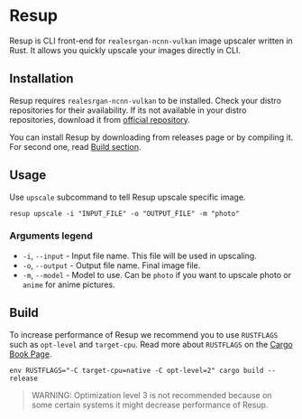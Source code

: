 # Resup
Resup is CLI front-end for `realesrgan-ncnn-vulkan` image upscaler written in Rust.
It allows you quickly upscale your images directly in CLI.

## Installation

Resup requires `realesrgan-ncnn-vulkan` to be installed. 
Check your distro repositories for their availability.
If its not available in your distro repositories, download it from [official repository](https://github.com/xinntao/Real-ESRGAN/releases).

You can install Resup by downloading from releases page or by compiling it. 
For second one, read [Build section](#build).

## Usage

Use `upscale` subcommand to tell Resup upscale specific image.

```shell
resup upscale -i "INPUT_FILE" -o "OUTPUT_FILE" -m "photo"
```

### Arguments legend

- `-i`, `--input` - Input file name. This file will be used in upscaling.
- `-o`, `--output` - Output file name. Final image file.
- `-m`, `--model` - Model to use. Can be `photo` if you want to upscale photo or `anime` for anime pictures.

## Build 

To increase performance of Resup we recommend you to use `RUSTFLAGS` such as `opt-level` and `target-cpu`. 
Read more about `RUSTFLAGS` on the [Cargo Book Page](https://doc.rust-lang.org/cargo/reference/environment-variables.html).

```shell
env RUSTFLAGS="-C target-cpu=native -C opt-level=2" cargo build --release
```

> WARNING: Optimization level 3 is not recommended because on some certain systems it might decrease performance of Resup.
